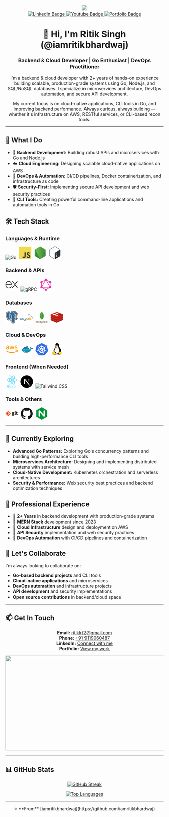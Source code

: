 <div id="header" align="center">
  <img src="https://media.giphy.com/media/M9gbBd9nbDrOTu1Mqx/giphy.gif" width="100"/>
</div>

<div id="badges" align="center">
  <a href="https://www.linkedin.com/in/ritik-singh-10b333227">
    <img src="https://img.shields.io/badge/LinkedIn-blue?style=for-the-badge&logo=linkedin&logoColor=white" alt="LinkedIn Badge"/>
  </a>
  <a href="https://www.youtube.com/@ritiksingh8268">
    <img src="https://img.shields.io/badge/YouTube-red?style=for-the-badge&logo=youtube&logoColor=white" alt="Youtube Badge"/>
  </a>
  <a href="https://crm.tomatotrails.com/portfolio/">
    <img src="https://img.shields.io/badge/Portfolio-blue?style=for-the-badge&logo=web&logoColor=white" alt="Portfolio Badge"/>
  </a>
</div>

<h1 align="center">
  👋 Hi, I'm Ritik Singh (@iamritikbhardwaj)
</h1>

<h3 align="center">
  Backend & Cloud Developer | Go Enthusiast | DevOps Practitioner
</h3>

<p align="center">
  I'm a backend & cloud developer with 2+ years of hands-on experience building scalable, production-grade systems using Go, Node.js, and SQL/NoSQL databases. I specialize in microservices architecture, DevOps automation, and secure API development.
</p>

<p align="center">
  My current focus is on cloud-native applications, CLI tools in Go, and improving backend performance. Always curious, always building — whether it's infrastructure on AWS, RESTful services, or CLI-based recon tools.
</p>

---

## 🎯 What I Do

- 🚀 **Backend Development:** Building robust APIs and microservices with Go and Node.js
- ☁️ **Cloud Engineering:** Designing scalable cloud-native applications on AWS
- 🔧 **DevOps & Automation:** CI/CD pipelines, Docker containerization, and infrastructure as code
- 🛡️ **Security-First:** Implementing secure API development and web security practices
- 🔨 **CLI Tools:** Creating powerful command-line applications and automation tools in Go

## 🛠️ Tech Stack

### **Languages & Runtime**
<div>
  <img src="https://www.svgrepo.com/show/355038/golang.svg" title="Go" alt="Go" width="40" height="40"/>&nbsp;
  <img src="https://github.com/devicons/devicon/blob/master/icons/javascript/javascript-original.svg" title="JavaScript" alt="JavaScript" width="40" height="40"/>&nbsp;
  <img src="https://github.com/devicons/devicon/blob/master/icons/nodejs/nodejs-original.svg" title="Node.js" alt="Node.js" width="40" height="40"/>&nbsp;
  <img src="https://github.com/devicons/devicon/blob/master/icons/bash/bash-original.svg" title="Bash" alt="Bash" width="40" height="40"/>&nbsp;
</div>

### **Backend & APIs**
<div>
  <img src="https://github.com/devicons/devicon/blob/master/icons/express/express-original.svg" title="Express.js" alt="Express.js" width="40" height="40"/>&nbsp;
  <img src="https://grpc.io/img/logos/grpc-icon-color.png" title="gRPC" alt="gRPC" width="40" height="40"/>&nbsp;
  <img src="https://github.com/devicons/devicon/blob/master/icons/graphql/graphql-plain.svg" title="GraphQL" alt="GraphQL" width="40" height="40"/>&nbsp;
</div>

### **Databases**
<div>
  <img src="https://github.com/devicons/devicon/blob/master/icons/postgresql/postgresql-original.svg" title="PostgreSQL" alt="PostgreSQL" width="40" height="40"/>&nbsp;
  <img src="https://github.com/devicons/devicon/blob/master/icons/mysql/mysql-original-wordmark.svg" title="MySQL" alt="MySQL" width="40" height="40"/>&nbsp;
  <img src="https://github.com/devicons/devicon/blob/master/icons/mongodb/mongodb-original-wordmark.svg" title="MongoDB" alt="MongoDB" width="40" height="40"/>&nbsp;
  <img src="https://github.com/devicons/devicon/blob/master/icons/redis/redis-original.svg" title="Redis" alt="Redis" width="40" height="40"/>&nbsp;
</div>

### **Cloud & DevOps**
<div>
  <img src="https://github.com/devicons/devicon/blob/master/icons/amazonwebservices/amazonwebservices-plain-wordmark.svg" title="AWS" alt="AWS" width="40" height="40"/>&nbsp;
  <img src="https://github.com/devicons/devicon/blob/master/icons/docker/docker-original.svg" title="Docker" alt="Docker" width="40" height="40"/>&nbsp;
  <img src="https://github.com/devicons/devicon/blob/master/icons/kubernetes/kubernetes-plain.svg" title="Kubernetes" alt="Kubernetes" width="40" height="40"/>&nbsp;
  <img src="https://github.com/devicons/devicon/blob/master/icons/linux/linux-original.svg" title="Linux" alt="Linux" width="40" height="40"/>&nbsp;
</div>

### **Frontend (When Needed)**
<div>
  <img src="https://github.com/devicons/devicon/blob/master/icons/react/react-original-wordmark.svg" title="React" alt="React" width="40" height="40"/>&nbsp;
  <img src="https://github.com/devicons/devicon/blob/master/icons/nextjs/nextjs-original.svg" title="Next.js" alt="Next.js" width="40" height="40"/>&nbsp;
  <img src="https://tailwindcss.com/_next/static/media/tailwindcss-mark.d52e9897.svg" title="Tailwind CSS" alt="Tailwind CSS" width="40" height="40"/>&nbsp;
</div>

### **Tools & Others**
<div>
  <img src="https://github.com/devicons/devicon/blob/master/icons/git/git-original-wordmark.svg" title="Git" alt="Git" width="40" height="40"/>&nbsp;
  <img src="https://github.com/devicons/devicon/blob/master/icons/github/github-original.svg" title="GitHub Actions" alt="GitHub Actions" width="40" height="40"/>&nbsp;
  <img src="https://github.com/devicons/devicon/blob/master/icons/nginx/nginx-original.svg" title="Nginx" alt="Nginx" width="40" height="40"/>&nbsp;
</div>

---

## 🌱 Currently Exploring

- **Advanced Go Patterns:** Exploring Go's concurrency patterns and building high-performance CLI tools
- **Microservices Architecture:** Designing and implementing distributed systems with service mesh
- **Cloud-Native Development:** Kubernetes orchestration and serverless architectures
- **Security & Performance:** Web security best practices and backend optimization techniques

## 💼 Professional Experience

- 🔹 **2+ Years** in backend development with production-grade systems
- 🔹 **MERN Stack** development since 2023
- 🔹 **Cloud Infrastructure** design and deployment on AWS
- 🔹 **API Security** implementation and web security practices
- 🔹 **DevOps Automation** with CI/CD pipelines and containerization

## 🤝 Let's Collaborate

I'm always looking to collaborate on:
- **Go-based backend projects** and CLI tools
- **Cloud-native applications** and microservices
- **DevOps automation** and infrastructure projects
- **API development** and security implementations
- **Open source contributions** in backend/cloud space

---

## 📫 Get In Touch

<div align="center">
  
**Email:** [ritiklrt2@gmail.com](mailto:ritiklrt2@gmail.com)  
**Phone:** [+91 9119060487](https://wa.me/9119060487)  
**LinkedIn:** [Connect with me](https://www.linkedin.com/in/ritik-singh-10b333227)  
**Portfolio:** [View my work](https://crm.tomatotrails.com/portfolio/)

</div>

<div align="center">
  <img src="https://media.giphy.com/media/dWesBcTLavkZuG35MI/giphy.gif" width="600" height="300"/>
</div>

---

## 📊 GitHub Stats

<div align="center">
  
[![GitHub Streak](https://streak-stats.demolab.com/?user=iamritikbhardwaj&theme=dark)](https://git.io/streak-stats)

[![Top Languages](https://github-readme-stats.vercel.app/api/top-langs/?username=iamritikbhardwaj&layout=compact&theme=vision-friendly-dark&hide=html,css)](https://github.com/anuraghazra/github-readme-stats)

</div>

---

<div align="center">
  ⭐️ **From** [iamritikbhardwaj](https://github.com/iamritikbhardwaj)
</div>
